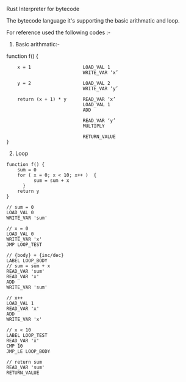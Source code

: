 Rust Interpreter for bytecode 

The bytecode language it's supporting the basic arithmatic and loop.

For reference used the following codes :- 

1) Basic arithmatic:-
 
 function f() {

        x = 1                   LOAD_VAL 1
                                WRITE_VAR ‘x’

        y = 2                   LOAD_VAL 2
                                WRITE_VAR ‘y’

        return (x + 1) * y      READ_VAR ‘x’
                                LOAD_VAL 1
                                ADD

                                READ_VAR ‘y’
                                MULTIPLY

                                RETURN_VALUE
    }
    
    
  2) Loop 
    
    function f() {
        sum = 0				      	
        for ( x = 0; x < 10; x++ )	{					
			  sum = sum + x				
		  }					
		return y				
    }
    
    // sum = 0
	LOAD_VAL 0
	WRITE_VAR 'sum'

	// x = 0
	LOAD_VAL 0
	WRITE_VAR 'x'
	JMP LOOP_TEST

	// {body} + {inc/dec}
	LABEL LOOP_BODY
	// sum = sum + x
	READ_VAR 'sum'
	READ_VAR 'x'
	ADD
	WRITE_VAR 'sum'

	// x++
	LOAD_VAL 1
	READ_VAR 'x'
	ADD
	WRITE_VAR 'x'

	// x < 10
	LABEL LOOP_TEST
	READ_VAR 'x'
	CMP 10
	JMP_LE LOOP_BODY

	// return sum
	READ_VAR 'sum'
	RETURN_VALUE


    
    
